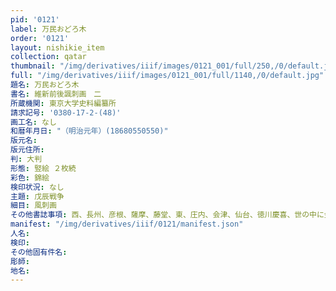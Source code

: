 ```yaml
---
pid: '0121'
label: 万民おどろ木
order: '0121'
layout: nishikie_item
collection: qatar
thumbnail: "/img/derivatives/iiif/images/0121_001/full/250,/0/default.jpg"
full: "/img/derivatives/iiif/images/0121_001/full/1140,/0/default.jpg"
題名: 万民おどろ木
書名: 維新前後諷刺画　二
所蔵機関: 東京大学史料編纂所
請求記号: '0380-17-2-(48)'
画工名: なし
和暦年月日: "（明治元年）(18680550550)"
版元名: 
版元住所: 
判: 大判
形態: 竪絵 ２枚続
彩色: 錦絵
検印状況: なし
主題: 戊辰戦争
細目: 風刺画
その他書誌事項: 西、長州、彦根、薩摩、藤堂、東、庄内、会津、仙台、徳川慶喜、世の中に金のちる木がふっとでき市中のなん木とあり
manifest: "/img/derivatives/iiif/0121/manifest.json"
人名: 
検印: 
その他固有件名: 
彫師: 
地名: 
---
```

